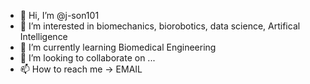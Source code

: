 - 👋 Hi, I’m @j-son101
- 👀 I’m interested in biomechanics, biorobotics, data science, Artifical Intelligence
- 🌱 I’m currently learning Biomedical Engineering
- 💞️ I’m looking to collaborate on ...
- 📫 How to reach me -> EMAIL

<!---
j-son101/j-son101 is a ✨ special ✨ repository because its `README.md` (this file) appears on your GitHub profile.
You can click the Preview link to take a look at your changes.
--->
